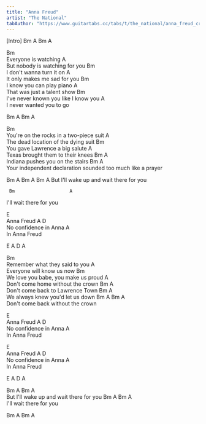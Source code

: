 ```yaml
---
title: "Anna Freud"
artist: "The National"
tabAuthor: "https://www.guitartabs.cc/tabs/t/the_national/anna_freud_crd.html"
---
```

[Intro]
Bm A
Bm A

Bm                                                               
Everyone is watching
    A                                                           
But nobody is watching for you
Bm                                                               
I don't wanna turn it on
  A                                                             
It only makes me sad for you
Bm                                                               
I know you can play piano
A                                                               
That was just a talent show
     Bm                                                          
I've never known you like I know you
A                                                               
I never wanted you to go


Bm A
Bm A


Bm                                                               
You're on the rocks in a two-piece suit
   A                                                            
The dead location of the dying suit
   Bm                                                            
You gave Lawrence a big salute
A                                                               
Texas brought them to their knees
Bm                 A                                              
Indiana pushes you on the stairs
     Bm                       A                                
Your independent declaration sounded too much like a prayer


Bm  A                        Bm                      A  Bm  A
       But I'll wake up and wait there for you

     Bm                    A                               
I'll wait there for you


E                                                               
Anna Freud
A                 D                                             
No confidence in Anna
    A                                                           
In Anna Freud


E A D A


Bm                                                               
Remember what they said to you
A                                                               
Everyone will know us now
Bm                                                              
We love you babe, you make us proud
A                                                               
Don't come home without the crown
Bm                                  A                            
Don't come back to Lawrence Town
Bm                                  A                           
We always knew you'd let us down
Bm A                       Bm              A                          
        Don't come back without the crown


E                                                               
Anna Freud
A                 D                                              
No confidence in Anna
    A                                                           
In Anna Freud

E                                                               
Anna Freud
A                 D                                              
No confidence in Anna
    A                                                           
In Anna Freud


E A D A


Bm A                        Bm                  A                      
       But I'll wake up and wait there for you
Bm A        Bm                A                                       
       I'll wait there for you

Bm A Bm A